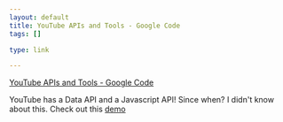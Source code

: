 ```yaml
--- 
layout: default
title: YouTube APIs and Tools - Google Code
tags: []

type: link

---
```

<a href="http://code.google.com/apis/youtube/overview.html">YouTube APIs and Tools - Google Code</a>

YouTube has a Data API and a Javascript API! Since when? I didn't know about this. Check out this [demo](http://blogoscoped.com/youtube-api/)
